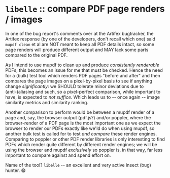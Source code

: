 # `libelle` :: compare PDF page renders / images


In one of the bug report's comments over at the Artifex bugtracker, the Artifex response (by one of the developers, don't recall which one) said `mupdf clean`  et al are NOT meant to keep all PDF details intact, so some page renders will produce different output and MAY lack some parts compared to the original PDF.

As I intend to use mupdf to clean up and produce *consistently renderable* PDFs, this becomes an issue for me that must be checked. Hence the need for a (bulk) test tool which renders PDF pages "before and after" and then compares the page images on a pixel-by-pixel basis to see if anything change *significantly*: we SHOULD tolerate minor deviations due to (anti-)aliasing and such, so a pixel-perfect comparison, while important to have, is expected to *not suffice*. Which leads us to -- once again -- image similarity metrics and similarity ranking.

Another comparison to perform would be between a mupdf render of a page and, say, the browser output (pdf.js?)  and/or poppler, where the browser-render of a PDF page is the most important one as we expect the browser to render our PDFs exactly like we'ld do when using mupdf, so another bulk test is called for to test *and compare* these render engines. Comparing to poppler or other PDF render libraries is only interesting to find PDFs which render quite different by different render engines; we will be using the browser and mupdf *exclusively* so poppler is, in that way, far less important to compare against and spend effort on.

Name of the tool? `libelle` -- an excellent and very active insect (bug) hunter. 😁

